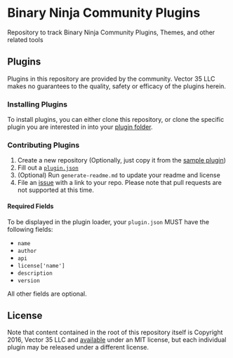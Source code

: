 # Binary Ninja Community Plugins

Repository to track Binary Ninja Community Plugins, Themes, and other related tools

## Plugins

Plugins in this repository are provided by the community. Vector 35 LLC makes no guarantees to the quality, safety or efficacy of the plugins herein.

### Installing Plugins

To install plugins, you can either clone this repository, or clone the specific plugin you are interested in into your [plugin folder](https://github.com/Vector35/binaryninja-api/tree/dev/python/examples#loading-plugins).

### Contributing Plugins

 1. Create a new repository (Optionally, just copy it from the [sample plugin](https://github.com/Vector35/sample_plugin))
 1. Fill out a [`plugin.json`](https://github.com/Vector35/sample_plugin/blob/master/plugin.json)
 1. (Optional) Run `generate-readme.md` to update your readme and license 
 1. File an [issue](/Vector35/community-plugins/issue) with a link to your repo. Please note that pull requests are not supported at this time.
 
#### Required Fields

To be displayed in the plugin loader, your `plugin.json` MUST have the following fields:

 - `name`
 - `author`
 - `api`
 - `license['name']`
 - `description`
 - `version`
 
All other fields are optional.

## License

Note that content contained in the root of this repository itself is Copyright 2016, Vector 35 LLC and [available](LICENSE) under an MIT license, but each individual plugin may be released under a different license.
